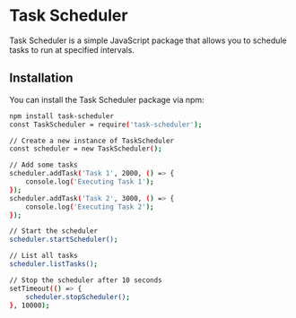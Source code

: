 # Task Scheduler

Task Scheduler is a simple JavaScript package that allows you to schedule tasks to run at specified intervals.

## Installation

You can install the Task Scheduler package via npm:

```bash
npm install task-scheduler
const TaskScheduler = require('task-scheduler');

// Create a new instance of TaskScheduler
const scheduler = new TaskScheduler();

// Add some tasks
scheduler.addTask('Task 1', 2000, () => {
    console.log('Executing Task 1');
});
scheduler.addTask('Task 2', 3000, () => {
    console.log('Executing Task 2');
});

// Start the scheduler
scheduler.startScheduler();

// List all tasks
scheduler.listTasks();

// Stop the scheduler after 10 seconds
setTimeout(() => {
    scheduler.stopScheduler();
}, 10000);
